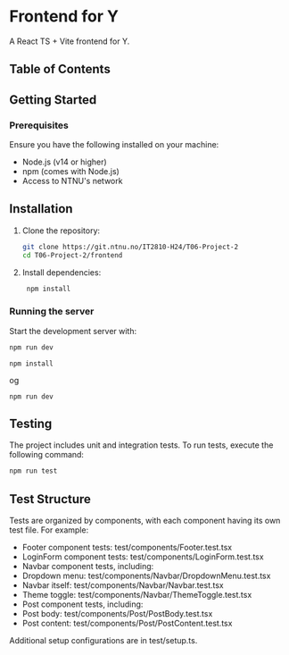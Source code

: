 # Frontend for Y

A React TS + Vite frontend for Y.

## Table of Contents

## Getting Started

### Prerequisites

Ensure you have the following installed on your machine:

- Node.js (v14 or higher)
- npm (comes with Node.js)
- Access to NTNU's network

## Installation

1. Clone the repository:
   ```bash
   git clone https://git.ntnu.no/IT2810-H24/T06-Project-2
   cd T06-Project-2/frontend
   ```
2. Install dependencies:
   ```bash
    npm install
   ```

### Running the server

Start the development server with:

```bash
npm run dev
```

```
npm install
```

og

```
npm run dev
```

## Testing

The project includes unit and integration tests. To run tests, execute the following command:

```bash
npm run test
```

## Test Structure

Tests are organized by components, with each component having its own test file. For example:

- Footer component tests: test/components/Footer.test.tsx
- LoginForm component tests: test/components/LoginForm.test.tsx
- Navbar component tests, including:
- Dropdown menu: test/components/Navbar/DropdownMenu.test.tsx
- Navbar itself: test/components/Navbar/Navbar.test.tsx
- Theme toggle: test/components/Navbar/ThemeToggle.test.tsx
- Post component tests, including:
- Post body: test/components/Post/PostBody.test.tsx
- Post content: test/components/Post/PostContent.test.tsx

Additional setup configurations are in test/setup.ts.

